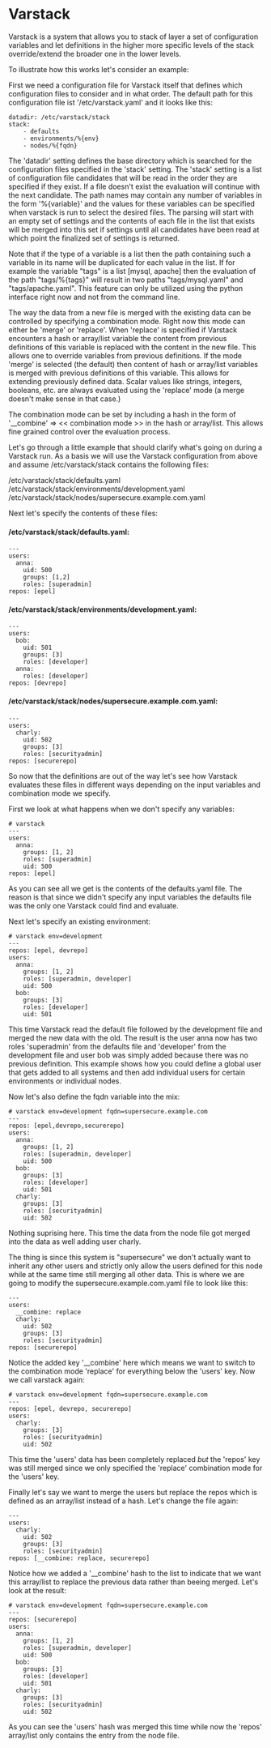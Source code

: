 # Varstack

Varstack is a system that allows you to stack of layer a set of configuration variables and let definitions in the higher more specific levels of the stack override/extend the broader one in the lower levels.

To illustrate how this works let's consider an example:

First we need a configuration file for Varstack itself that defines which
configuration files to consider and in what order. The default path for this configuration file ist '/etc/varstack.yaml' and it looks like this:

```
datadir: /etc/varstack/stack
stack:
    - defaults
    - environments/%{env}
    - nodes/%{fqdn}
```

The 'datadir' setting defines the base directory which is searched for the configuration files specified in the 'stack' setting. The 'stack' setting is a list of configuration file candidates that will be read in the order they are specified if they exist. If a file doesn't exist the evaluation will continue with the next candidate. The path names may contain any number of variables in the form '%{variable}' and the values for these variables can be specified when varstack is run to select the desired files. The parsing will start with an empty set of settings and the contents of each file in the list that exists will be merged into this set if settings until all candidates have been read at which point the finalized set of settings is returned.

Note that if the type of a variable is a list then the path containing such a variable in its name will be duplicated for each value in the list. If for example the variable "tags" is a list [mysql, apache] then the evaluation of the path "tags/%{tags}" will result in two paths "tags/mysql.yaml" and "tags/apache.yaml". This feature can only be utilized using the python interface right now and not from the command line. 

The way the data from a new file is merged with the existing data can be controlled by specifying a combination mode. Right now this mode can either be 'merge' or 'replace'. When 'replace' is specified if Varstack encounters a hash or array/list variable the content from previous definitions of this variable is replaced with the content in the new file. This allows one to override variables from previous definitions.
If the mode 'merge' is selected (the default) then content of hash or array/list variables is merged with previous definitions of this variable. This allows for extending previously defined data.
Scalar values like strings, integers, booleans, etc. are always evaluated using the 'replace' mode (a merge doesn't make sense in that case.)

The combination mode can be set by including a hash in the form of
'__combine' => << combination mode >> in the hash or array/list. This allows fine grained control over the evaluation process.

Let's go through a little example that should clarify what's going on during a Varstack run. As a basis we will use the Varstack configuration from above and assume /etc/varstack/stack contains the following files:

/etc/varstack/stack/defaults.yaml
/etc/varstack/stack/environments/development.yaml
/etc/varstack/stack/nodes/supersecure.example.com.yaml

Next let's specify the contents of these files:

#### /etc/varstack/stack/defaults.yaml:
```
---
users:
  anna:
    uid: 500
    groups: [1,2]
    roles: [superadmin]
repos: [epel]
```

#### /etc/varstack/stack/environments/development.yaml:
```
---
users:
  bob:
    uid: 501
    groups: [3]
    roles: [developer]
  anna:
    roles: [developer]
repos: [devrepo]
```

#### /etc/varstack/stack/nodes/supersecure.example.com.yaml:
```
---
users:
  charly:
    uid: 502
    groups: [3]
    roles: [securityadmin]
repos: [securerepo]
```

So now that the definitions are out of the way let's see how Varstack evaluates these files in different ways depending on the input variables and combination mode we specify.

First we look at what happens when we don't specify any variables:

```
# varstack
---
users:
  anna:
    groups: [1, 2]
    roles: [superadmin]
    uid: 500
repos: [epel]
```

As you can see all we get is the contents of the defaults.yaml file. The reason is that since we didn't specify any input variables the defaults file was the only one Varstack could find and evaluate.

Next let's specify an existing environment:

```
# varstack env=development
---
repos: [epel, devrepo]
users:
  anna:
    groups: [1, 2]
    roles: [superadmin, developer]
    uid: 500
  bob:
    groups: [3]
    roles: [developer]
    uid: 501
```

This time Varstack read the default file followed by the development file and merged the new data with the old. The result is the user anna now has two roles 'superadmin' from the defaults file and 'developer' from the development file and user bob was simply added because
there was no previous definition. This example shows how you could define a global user that gets added to all systems and then add individual users for certain environments or individual nodes.

Now let's also define the fqdn variable into the mix:

```
# varstack env=development fqdn=supersecure.example.com
---
repos: [epel,devrepo,securerepo]
users:
  anna:
    groups: [1, 2]
    roles: [superadmin, developer]
    uid: 500
  bob:
    groups: [3]
    roles: [developer]
    uid: 501
  charly:
    groups: [3]
    roles: [securityadmin]
    uid: 502
```

Nothing suprising here. This time the data from the node file got merged into the data as well adding user charly.

The thing is since this system is "supersecure" we don't actually want to inherit any other users and strictly only allow the users defined for this node while at the same time still merging all other data. This is where we are going to modify the supersecure.example.com.yaml file to look like this:

```
---
users:
  __combine: replace
  charly:
    uid: 502
    groups: [3]
    roles: [securityadmin]
repos: [securerepo]
```

Notice the added key '__combine' here which means we want to switch to the combination mode 'replace' for everything below the 'users' key.
Now we call varstack again:

```
# varstack env=development fqdn=supersecure.example.com
---
repos: [epel, devrepo, securerepo]
users:
  charly:
    groups: [3]
    roles: [securityadmin]
    uid: 502
```

This time the 'users' data has been completely replaced *but* the 'repos' key was still merged since we only specified the 'replace' combination mode for the 'users' key.

Finally let's say we want to merge the users but replace the repos which is defined as an array/list instead of a hash. Let's change the file again:

```
---
users:
  charly:
    uid: 502
    groups: [3]
    roles: [securityadmin]
repos: [__combine: replace, securerepo]
```

Notice how we added a '__combine' hash to the list to indicate that we want this array/list to replace the previous data rather than beeing merged. Let's look at the result:

```
# varstack env=development fqdn=supersecure.example.com
---
repos: [securerepo]
users:
  anna:
    groups: [1, 2]
    roles: [superadmin, developer]
    uid: 500
  bob:
    groups: [3]
    roles: [developer]
    uid: 501
  charly:
    groups: [3]
    roles: [securityadmin]
    uid: 502
```

As you can see the 'users' hash was merged this time while now the 'repos' array/list only contains the entry from the node file.


